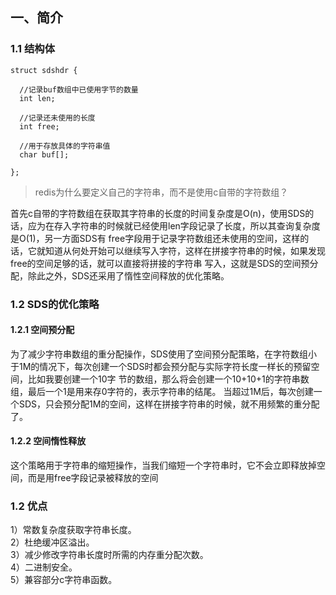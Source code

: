 ## 一、简介

### 1.1 结构体

```
struct sdshdr {

  //记录buf数组中已使用字节的数量
  int len;
  
  //记录还未使用的长度
  int free;
  
  //用于存放具体的字符串值
  char buf[];
    
};
```
> redis为什么要定义自己的字符串，而不是使用c自带的字符数组？

首先c自带的字符数组在获取其字符串的长度的时间复杂度是O(n)，使用SDS的话，应为在存入字符串的时候就已经使用len字段记录了长度，所以其查询复杂度是O(1)，另一方面SDS有
free字段用于记录字符数组还未使用的空间，这样的话，它就知道从何处开始可以继续写入字符，这样在拼接字符串的时候，如果发现free的空间足够的话，就可以直接将拼接的字符串
写入，这就是SDS的空间预分配，除此之外，SDS还采用了惰性空间释放的优化策略。

### 1.2 SDS的优化策略

#### 1.2.1 空间预分配

为了减少字符串数组的重分配操作，SDS使用了空间预分配策略，在字符数组小于1M的情况下，每次创建一个SDS时都会预分配与实际字符长度一样长的预留空间，比如我要创建一个10字
节的数组，那么将会创建一个10+10+1的字符串数组，最后一个1是用来存0字符的，表示字符串的结尾。
当超过1M后，每次创建一个SDS，只会预分配1M的空间，这样在拼接字符串的时候，就不用频繁的重分配了。

#### 1.2.2 空间惰性释放

这个策略用于字符串的缩短操作，当我们缩短一个字符串时，它不会立即释放掉空间，而是用free字段记录被释放的空间

### 1.2 优点

1）常数复杂度获取字符串长度。<br />
2）杜绝缓冲区溢出。<br />
3）减少修改字符串长度时所需的内存重分配次数。<br />
4）二进制安全。<br />
5）兼容部分c字符串函数。<br />
